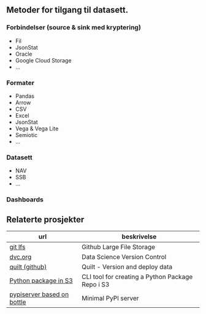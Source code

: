 ## Metoder for tilgang til datasett. 



### Forbindelser (source & sink med kryptering)
* Fil 
* JsonStat
* Oracle
* Google Cloud Storage
* ...

### Formater
* Pandas
* Arrow
* CSV
* Excel
* JsonStat
* Vega & Vega Lite
* Semiotic
* ...

### Datasett
* NAV
* SSB
* ...

### Dashboards

## Relaterte  prosjekter

url | beskrivelse
----| -----------
[git lfs](https://git-lfs.github.com/) | Github Large File Storage
[dvc.org](https://dvc.org) | Data Science Version Control 
[quilt (github)](https://github.com/quiltdata) | Quilt - Version and deploy data
[Python package in S3](https://github.com/novemberfiveco/s3pypi) | CLI tool for creating a Python Package Repo i S3
[pypiserver based on bottle](https://github.com/pypiserver/pypiserver) | Minimal PyPI server
